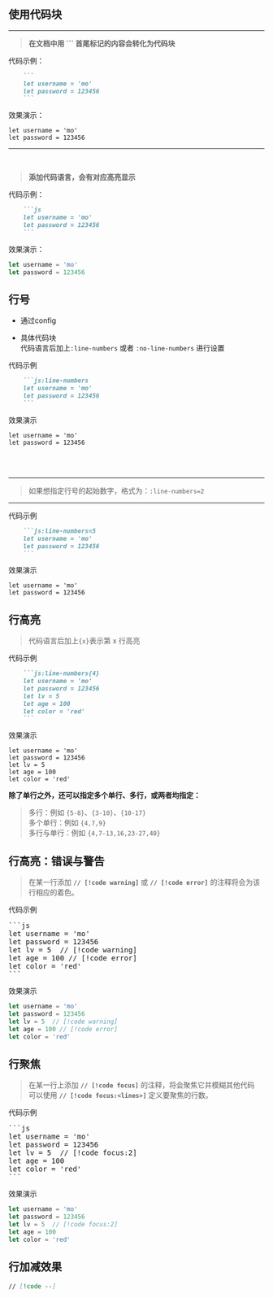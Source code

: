 ## 使用代码块

---

> **在文档中用 ``` 首尾标记的内容会转化为代码块**  

<Badge type='info'>代码示例：</Badge>  

```md
    ```
    let username = 'mo'
    let password = 123456
    ```
```

<Badge type='info'>效果演示：</Badge>  

```
let username = 'mo'
let password = 123456

```
---

<br>

> **添加代码语言，会有对应高亮显示**  


<Badge type='info'>代码示例：</Badge>  

```md
    ```js
    let username = 'mo'
    let password = 123456
    ```
```

<Badge type='info'>效果演示：</Badge>  

```js
let username = 'mo'
let password = 123456

```

##  行号

- 通过config  

- 具体代码块  
代码语言后加上`:line-numbers` 或者 `:no-line-numbers` 进行设置  

<Badge type='info'>代码示例</Badge>  

```md
    ```js:line-numbers
    let username = 'mo'
    let password = 123456
    ```
```

<Badge type='info'>效果演示</Badge>

```js:line-numbers
let username = 'mo'
let password = 123456
```
<br>
<br>

---

> 如果想指定行号的起始数字，格式为：`:line-numbers=2`  

---

<Badge type='info'>代码示例</Badge>  

```md
    ```js:line-numbers=5
    let username = 'mo'
    let password = 123456
    ```
```

<Badge type='info'>效果演示</Badge>

```js:line-numbers=5
let username = 'mo'
let password = 123456
```

##  行高亮

> 代码语言后加上`{x}`表示第 x 行高亮

<Badge type='info'>代码示例</Badge>  

```md
    ```js:line-numbers{4}
    let username = 'mo'
    let password = 123456
    let lv = 5
    let age = 100
    let color = 'red'
    ```
```
<Badge type='info'>效果演示</Badge>  

```js:line-numbers{4}
let username = 'mo'
let password = 123456
let lv = 5
let age = 100
let color = 'red'
```
**除了单行之外，还可以指定多个单行、多行，或两者均指定：** 

> 多行：例如 `{5-8}`、`{3-10}`、`{10-17}`  
多个单行：例如 `{4,7,9}`  
多行与单行：例如 `{4,7-13,16,23-27,40}`  

## 行高亮：错误与警告
> 在某一行添加 **`// [!code warning]`** 或 **`// [!code error]`** 的注释将会为该行相应的着色。

<Badge type='info'>代码示例</Badge>  

<pre>
```js
let username = 'mo'
let password = 123456 
let lv = 5  // [!code warning]
let age = 100 // [!code error]
let color = 'red'
```
</pre>

<Badge type='info'>效果演示</Badge>  

```js
let username = 'mo'
let password = 123456
let lv = 5  // [!code warning]
let age = 100 // [!code error]
let color = 'red'
```

## 行聚焦
> 在某一行上添加 **`// [!code focus]`** 的注释，将会聚焦它并模糊其他代码  
> 可以使用 **`// [!code focus:<lines>]`** 定义要聚焦的行数。

<Badge type='info'>代码示例</Badge>  

<pre>
```js
let username = 'mo'
let password = 123456 
let lv = 5  // [!code focus:2]
let age = 100
let color = 'red'
```
</pre>

<Badge type='info'>效果演示</Badge>  

```js
let username = 'mo'
let password = 123456
let lv = 5  // [!code focus:2]
let age = 100
let color = 'red'
```

## 行加减效果

```markdown
// [!code --]
```
